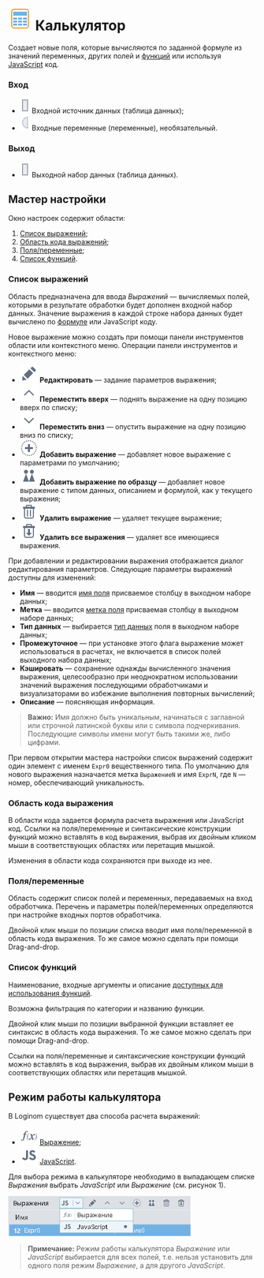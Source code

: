 # ![](../../../images/icons/vendors/calcdata.svg) Калькулятор

Создает новые поля, которые вычисляются по заданной формуле из значений переменных, других полей и [функций](../../func/calc-func/README.md) или используя [JavaScript](./javascript.md) код.

### Вход

* ![](../../../images/icons/ports/output_table_inactive.svg) Входной источник данных (таблица данных);
* ![](../../../images/icons/ports/optional_input_variable_inactive.svg) Входные переменные (переменные), необязательный.

### Выход

* ![](../../../images/icons/ports/output_table_inactive.svg) Выходной набор данных (таблица данных).

## Мастер настройки

Окно настроек содержит области:

 1. [Список выражений](#spisok-vyrazheniy);
 2. [Область кода выражений](#oblast-koda-vyrazheniya);
 3. [Поля/переменные](#polyaperemennye);
 4. [Список функций](#spisok-funktsiy).

### Список выражений

Область предназначена для ввода *Выражений* — вычисляемых полей, которыми в результате обработки будет дополнен входной набор данных. Значение выражения в каждой строке набора данных будет вычислено по [формуле](./expression.md) или JavaScript коду.

Новое выражение можно создать при помощи панели инструментов области или контекстного меню. Операции панели инструментов и контекстного меню:

* ![](../../../images/icons/toolbar-controls_18x18/toolbar-controls_18x18_edit_default.svg) **Редактировать** — задание параметров выражения;
* ![](../../../images/icons/toolbar-controls_18x18/toolbar-controls_18x18_up_default.svg) **Переместить вверх** — поднять выражение на одну позицию вверх по списку;
* ![](../../../images/icons/toolbar-controls_18x18/toolbar-controls_18x18_down_default.svg) **Переместить вниз** — опустить выражение на одну позицию вниз по списку;
* ![](../../../images/icons/toolbar-controls_18x18/toolbar-controls_18x18_plus_default.svg) **Добавить выражение** — добавляет новое выражение с параметрами по умолчанию;
* ![](../../../images/icons/toolbar-controls_18x18/toolbar-controls_18x18_clone_default.svg) **Добавить выражение по образцу** — добавляет новое выражение с типом данных, описанием и формулой, как у текущего выражения;
* ![](../../../images/icons/toolbar-controls_18x18/toolbar-controls_18x18_delete_default.svg) **Удалить выражение** — удаляет текущее выражение;
* ![](../../../images/icons/toolbar-controls_18x18/toolbar-controls_18x18_delete-all_default.svg) **Удалить все выражения** — удаляет все имеющиеся выражения.

При добавлении и редактировании выражения отображается диалог редактирования параметров. Следующие параметры выражений доступны для изменений:

* **Имя** — вводится [имя поля](../../../data/datasetfieldoptions.md) присваемое столбцу в выходном наборе данных;
* **Метка** — вводится [метка поля](../../../data/datasetfieldoptions.md) присваемая столбцу в выходном наборе данных;
* **Тип данных** — выбирается [тип данных](../../../data/datatype.md) поля в выходном наборе данных;
* **Промежуточное** — при установке этого флага выражение может использоваться в расчетах, не включается в список полей выходного набора данных;
* **Кэшировать** — сохранение однажды вычисленного значения выражения, целесообразно при неоднократном использовании значений выражения последующими обработчиками и визуализаторами во избежание выполнения повторных вычислений;
* **Описание** — поясняющая информация.

> **Важно:** Имя должно быть уникальным, начинаться с заглавной или строчной латинской буквы или с символа подчеркивания. Последующие символы имени могут быть такими же, либо цифрами.

При первом открытии мастера настройки список выражений содержит один элемент с именем `Expr0` вещественного типа. По умолчанию для нового выражения назначается метка `ВыражениеN` и имя `ExprN`, где `N` — номер, обеспечивающий уникальность.

### Область кода выражения

В области кода задается формула расчета выражения или JavaScript код. Ссылки на поля/переменные и синтаксические конструкции функций можно вставлять в код выражения, выбрав их двойным кликом мыши в соответствующих областях или перетащив мышкой.

Изменения в области кода сохраняются при выходе из нее.

### Поля/переменные

Область содержит список полей и переменных, передаваемых на вход обработчика. Перечень и параметры полей/переменных определяются при настройке входных портов обработчика.

Двойной клик мыши по позиции списка вводит имя поля/переменной в область кода выражения. То же самое можно сделать при помощи Drag-and-drop.

### Список функций

Наименование, входные аргументы и описание [доступных для использования функций](../../func/calc-func/README.md).

Возможна фильтрация по категории и названию функции.

Двойной клик мыши по позиции выбранной функции вставляет ее синтаксис в область кода выражения. То же самое можно сделать при помощи Drag-and-drop.

Ссылки на поля/переменные и синтаксические конструкции функций можно вставлять в код выражения, выбрав их двойным кликом мыши в соответствующих областях или перетащив мышкой.

## Режим работы калькулятора

В Loginom существует два способа расчета выражений:

* ![](../../../images/icons/calcdata/expression_default.svg) [Выражение](./expression.md);
* ![](../../../images/icons/calcdata/javascript_default.svg) [JavaScript](./javascript.md).

Для выбора режима в калькуляторе необходимо в выпадающем списке *Выражения* выбрать *JavaScript* или *Выражение* (см. рисунок 1).

![Выбор режима работы калькулятора](./readme-1.png)

> **Примечание:** Режим работы калькулятора *Выражение* или *JavaScript* выбирается для всех полей, т.е. нельзя установить для одного поля режим *Выражение*, а для другого *JavaScript*.